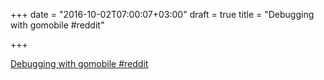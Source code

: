 +++
date = "2016-10-02T07:00:07+03:00"
draft = true
title = "Debugging with gomobile  #reddit"

+++

<p><a href="https://t.co/6UQPVOfeA8">Debugging with gomobile  #reddit</a></p>
